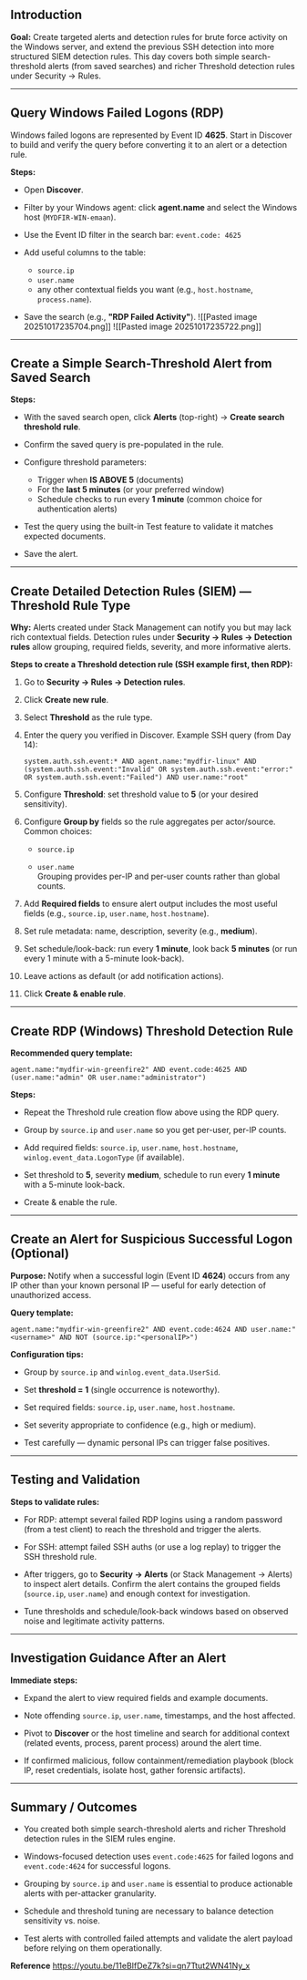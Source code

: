 
## Introduction

**Goal:** Create targeted alerts and detection rules for brute force activity on the Windows server, and extend the previous SSH detection into more structured SIEM detection rules. This day covers both simple search-threshold alerts (from saved searches) and richer Threshold detection rules under Security → Rules.

---

## Query Windows Failed Logons (RDP)

Windows failed logons are represented by Event ID **4625**. Start in Discover to build and verify the query before converting it to an alert or a detection rule.

**Steps:**

- Open **Discover**.
- Filter by your Windows agent: click **agent.name** and select the Windows host (`MYDFIR-WIN-emaan`).
- Use the Event ID filter in the search bar:
    `event.code: 4625`
    
- Add useful columns to the table:
    - `source.ip`
    - `user.name` 
    - any other contextual fields you want (e.g., `host.hostname`, `process.name`).
    
- Save the search (e.g., **"RDP Failed Activity"**).
    ![[Pasted image 20251017235704.png]]
![[Pasted image 20251017235722.png]]
---

## Create a Simple Search-Threshold Alert from Saved Search

**Steps:**

- With the saved search open, click **Alerts** (top-right) → **Create search threshold rule**.
- Confirm the saved query is pre-populated in the rule.
- Configure threshold parameters:
    
    - Trigger when **IS ABOVE 5** (documents)
    - For the **last 5 minutes** (or your preferred window)
    - Schedule checks to run every **1 minute** (common choice for authentication alerts)
    
- Test the query using the built-in Test feature to validate it matches expected documents.
- Save the alert.
    

---

## Create Detailed Detection Rules (SIEM) — Threshold Rule Type

**Why:** Alerts created under Stack Management can notify you but may lack rich contextual fields. Detection rules under **Security → Rules → Detection rules** allow grouping, required fields, severity, and more informative alerts.

**Steps to create a Threshold detection rule (SSH example first, then RDP):**

1. Go to **Security → Rules → Detection rules**.
    
2. Click **Create new rule**.
    
3. Select **Threshold** as the rule type.
    
4. Enter the query you verified in Discover. Example SSH query (from Day 14):
    
    `system.auth.ssh.event:* AND agent.name:"mydfir-linux" AND (system.auth.ssh.event:"Invalid" OR system.auth.ssh.event:"error:" OR system.auth.ssh.event:"Failed") AND user.name:"root"`
    
5. Configure **Threshold**: set threshold value to **5** (or your desired sensitivity).
    
6. Configure **Group by** fields so the rule aggregates per actor/source. Common choices:
    
    - `source.ip`
        
    - `user.name`  
        Grouping provides per-IP and per-user counts rather than global counts.
        
7. Add **Required fields** to ensure alert output includes the most useful fields (e.g., `source.ip`, `user.name`, `host.hostname`).
    
8. Set rule metadata: name, description, severity (e.g., **medium**).
    
9. Set schedule/look-back: run every **1 minute**, look back **5 minutes** (or run every 1 minute with a 5-minute look-back).
    
10. Leave actions as default (or add notification actions).
    
11. Click **Create & enable rule**.
    

---

## Create RDP (Windows) Threshold Detection Rule

**Recommended query template:**

`agent.name:"mydfir-win-greenfire2" AND event.code:4625 AND (user.name:"admin" OR user.name:"administrator")`

**Steps:**

- Repeat the Threshold rule creation flow above using the RDP query.
    
- Group by `source.ip` and `user.name` so you get per-user, per-IP counts.
    
- Add required fields: `source.ip`, `user.name`, `host.hostname`, `winlog.event_data.LogonType` (if available).
    
- Set threshold to **5**, severity **medium**, schedule to run every **1 minute** with a 5-minute look-back.
    
- Create & enable the rule.
    

---

## Create an Alert for Suspicious Successful Logon (Optional)

**Purpose:** Notify when a successful login (Event ID **4624**) occurs from any IP other than your known personal IP — useful for early detection of unauthorized access.

**Query template:**

`agent.name:"mydfir-win-greenfire2" AND event.code:4624 AND user.name:"<username>" AND NOT (source.ip:"<personalIP>")`

**Configuration tips:**

- Group by `source.ip` and `winlog.event_data.UserSid`.
    
- Set **threshold = 1** (single occurrence is noteworthy).
    
- Set required fields: `source.ip`, `user.name`, `host.hostname`.
    
- Set severity appropriate to confidence (e.g., high or medium).
    
- Test carefully — dynamic personal IPs can trigger false positives.
    

---

## Testing and Validation

**Steps to validate rules:**

- For RDP: attempt several failed RDP logins using a random password (from a test client) to reach the threshold and trigger the alerts.
    
- For SSH: attempt failed SSH auths (or use a log replay) to trigger the SSH threshold rule.
    
- After triggers, go to **Security → Alerts** (or Stack Management → Alerts) to inspect alert details. Confirm the alert contains the grouped fields (`source.ip`, `user.name`) and enough context for investigation.
    
- Tune thresholds and schedule/look-back windows based on observed noise and legitimate activity patterns.
    

---

## Investigation Guidance After an Alert

**Immediate steps:**

- Expand the alert to view required fields and example documents.
    
- Note offending `source.ip`, `user.name`, timestamps, and the host affected.
    
- Pivot to **Discover** or the host timeline and search for additional context (related events, process, parent process) around the alert time.
    
- If confirmed malicious, follow containment/remediation playbook (block IP, reset credentials, isolate host, gather forensic artifacts).
    

---

## Summary / Outcomes

- You created both simple search-threshold alerts and richer Threshold detection rules in the SIEM rules engine.
    
- Windows-focused detection uses `event.code:4625` for failed logons and `event.code:4624` for successful logons.
    
- Grouping by `source.ip` and `user.name` is essential to produce actionable alerts with per-attacker granularity.
    
- Schedule and threshold tuning are necessary to balance detection sensitivity vs. noise.
    
- Test alerts with controlled failed attempts and validate the alert payload before relying on them operationally.


**Reference**
https://youtu.be/11eBIfDeZ7k?si=qn7Ttut2WN41Ny_x